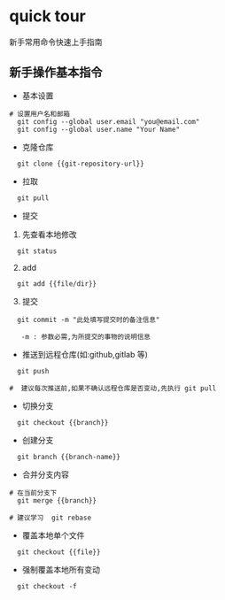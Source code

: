 # quick tour
新手常用命令快速上手指南

## 新手操作基本指令
- 基本设置
```
# 设置用户名和邮箱  
  git config --global user.email "you@email.com"
  git config --global user.name "Your Name"
```

- 克隆仓库
```
  git clone {{git-repository-url}}
```

- 拉取
```
  git pull
```

- 提交
1. 先查看本地修改
```
  git status
```
2. add
```
  git add {{file/dir}}
```
3. 提交  
```
  git commit -m "此处填写提交时的备注信息"

   -m : 参数必需,为所提交的事物的说明信息
```

- 推送到远程仓库(如:github,gitlab 等)  
```
  git push

#  建议每次推送前,如果不确认远程仓库是否变动,先执行 git pull
```

- 切换分支
```
  git checkout {{branch}}
```

- 创建分支
```
  git branch {{branch-name}}
```

- 合并分支内容  
```
# 在当前分支下
  git merge {{branch}}

# 建议学习  git rebase
```

- 覆盖本地单个文件
```
  git checkout {{file}}
```

- 强制覆盖本地所有变动
```
  git checkout -f
```
